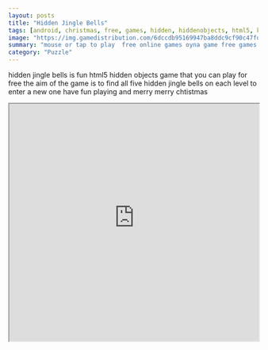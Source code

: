 ```yaml
---
layout: posts
title: "Hidden Jingle Bells"
tags: [android, christmas, free, games, hidden, hiddenobjects, html5, kids, mobile, santa, kidspuzzles, games, html5, html5, free, online, games, oyna, game, free, games, play, play, games]
image: "https://img.gamedistribution.com/6dccdb95169947ba8ddc9cf90c47fdf0-512x384.jpeg"
summary: "mouse or tap to play  free online games oyna game free games play play games"
category: "Puzzle"
---
```


hidden jingle bells is fun html5 hidden objects game that you can play for free the aim of the game is to find all five hidden jingle bells on each level to enter a new one have fun playing and merry merry chtistmas

<iframe width="100%" height="480px;" src="https://html5.gamedistribution.com/6dccdb95169947ba8ddc9cf90c47fdf0/"></iframe>